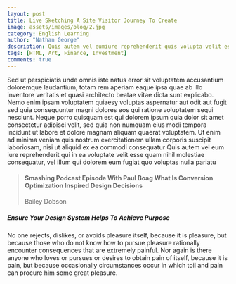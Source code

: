 ```yaml
---
layout: post
title: Live Sketching A Site Visitor Journey To Create
image: assets/images/blog/2.jpg
category: English Learning
author: "Nathan George"
description: Quis autem vel eumiure reprehenderit quis volupta velit esse quam nihil molestiae conse quatur vel illum qui dolorem
tags: [HTML, Art, Finance, Investment]
comments: true
---
```



Sed ut perspiciatis unde omnis iste natus error sit voluptatem accusantium doloremque laudantium, totam rem aperiam eaque ipsa quae ab illo inventore veritatis et quasi architecto beatae vitae dicta sunt explicabo. Nemo enim ipsam voluptatem quiaesy voluptas aspernatur aut odit aut fugit sed quia consequuntur magni dolores eos qui ratione voluptatem sequi nesciunt. Neque porro quisquam est qui dolorem ipsum quia dolor sit amet consectetur adipisci velit, sed quia non numquam eius modi tempora incidunt ut labore et dolore magnam aliquam quaerat voluptatem. Ut enim ad minima veniam quis nostrum exercitationem ullam corporis suscipit laboriosam, nisi ut aliquid ex ea commodi consequatur Quis autem vel eum iure reprehenderit qui in ea voluptate velit esse quam nihil molestiae consequatur, vel illum qui dolorem eum fugiat quo voluptas nulla pariatu

> #### Smashing Podcast Episode With Paul Boag What Is Conversion Optimization Inspired Design Decisions
> 
> Bailey Dobson

##### Ensure Your Design System Helps To Achieve Purpose

No one rejects, dislikes, or avoids pleasure itself, because it is pleasure, but because those who do not know how to pursue pleasure rationally encounter consequences that are extremely painful. Nor again is there anyone who loves or pursues or desires to obtain pain of itself, because it is pain, but because occasionally circumstances occur in which toil and pain can procure him some great pleasure.
